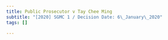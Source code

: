 ```yaml
---
title: Public Prosecutor v Tay Chee Ming
subtitle: "[2020] SGMC 1 / Decision Date: 6\_January\_2020"
tags: []

---
```

